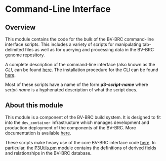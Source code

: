 # Command-Line Interface

## Overview

This module contains the code for the bulk of the BV-BRC command-line interface scripts.  This includes a
variety of scripts for manipulating tab-delimited files as well as for querying and processing data in
the BV-BRC genome repository.

A complete description of the command-line interface (also known as the _CLI_, can be found [here](https://www.bv-brc.org/docs/cli_tutorial/index.html).
The installation procedure for the CLI can be found [here](https://github.com/BV-BRC/BV-BRC-CLI/releases).

Most of these scripts have a name of the form **p3-*script-name*** where *script-name* is a hyphenated description
of what the script does.


## About this module

This module is a component of the BV-BRC build system. It is designed to fit into the
`dev_container` infrastructure which manages development and production deployment of
the components of the BV-BRC. More documentation is available [here](https://github.com/BV-BRC/dev_container/tree/master/README.md).

These scripts make heavy use of the core BV-BRC interface code [here](https://github.com/BV-BRC/p3_core).  In particular, the [P3Utils.pm](https://github.com/BV-BRC/p3_core/blob/master/lib/P3Utils.pm)
module contains the definitions of derived fields and relationships in the BV-BRC database.
